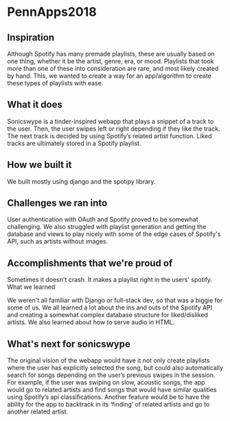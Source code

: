 # PennApps2018

## Inspiration

Although Spotify has many premade playlists, these are usually based on one thing, whether it be the artist, genre, era, or mood. Playlists that took more than one of these into consideration are rare, and most likely created by hand. This, we wanted to create a way for an app/algorithm to create these types of playlists with ease.

## What it does

Sonicswype is a tinder-inspired webapp that plays a snippet of a track to the user. Then, the user swipes left or right depending if they like the track. The next track is decided by using Spotify’s related artist function. Liked tracks are ultimately stored in a Spotify playlist.

## How we built it

We built mostly using django and the spotipy library.

## Challenges we ran into

User authentication with OAuth and Spotify proved to be somewhat challenging. We also struggled with playlist generation and getting the database and views to play nicely with some of the edge cases of Spotify's API, such as artists without images.

## Accomplishments that we're proud of

Sometimes it doesn't crash. It makes a playlist right in the users' spotify.
What we learned

We weren't all familiar with Django or full-stack dev, so that was a biggie for some of us. We all learned a lot about the ins and outs of the Spotify API and creating a somewhat complex database structure for liked/disliked artists. We also learned about how to serve audio in HTML.

## What's next for sonicswype

The original vision of the webapp would have it not only create playlists where the user has explicitly selected the song, but could also automatically search for songs depending on the user’s previous swipes in the session. For example, if the user was swiping on slow, acoustic songs, the app would go to related artists and find songs that would have similar qualities using Spotify’s api classifications. Another feature would be to have the ability for the app to backtrack in its ‘finding’ of related artists and go to another related artist.


